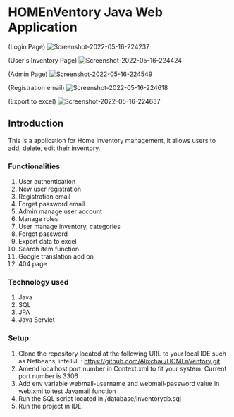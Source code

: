 # HOMEnVentory Java Web Application

(Login Page)
<img src="https://i.ibb.co/DwjmKFH/Screenshot-2022-05-16-224237.png" alt="Screenshot-2022-05-16-224237" border="0">

(User's Inventory Page)
<img src="https://i.ibb.co/f1JsK1p/Screenshot-2022-05-16-224424.png" alt="Screenshot-2022-05-16-224424" border="0">

(Admin Page)
<img src="https://i.ibb.co/80b1bd3/Screenshot-2022-05-16-224549.png" alt="Screenshot-2022-05-16-224549" border="0">

(Registration email)
<img src="https://i.ibb.co/vDyFHRP/Screenshot-2022-05-16-224618.png" alt="Screenshot-2022-05-16-224618" border="0">

(Export to excel)
<img src="https://i.ibb.co/X5WthLr/Screenshot-2022-05-16-224637.png" alt="Screenshot-2022-05-16-224637" border="0">

## Introduction

This is a application for Home inventory management, it allows users to add, delete, edit their inventory.

### Functionalities

1. User authentication
2. New user registration
3. Registration email
4. Forget password email
5. Admin manage user account
6. Manage roles
7. User manage inventory, categories
8. Forgot password
9. Export data to excel 
10. Search item function 
11. Google translation add on
12. 404 page

### Technology used

1. Java
2. SQL
3. JPA
4. Java Servlet

### Setup: 

1. Clone the repository located at the following URL to your local IDE such as Netbeans, intelliJ. : 
https://github.com/Alixchau/HOMEnVentory.git
2. Amend localhost port number in Context.xml to fit your system. Current port number is 3306
3. Add env variable webmail-username and webmail-password value in web.xml to test Javamail function
4. Run the SQL script located in /database/inventorydb.sql 
5. Run the project in IDE. 


